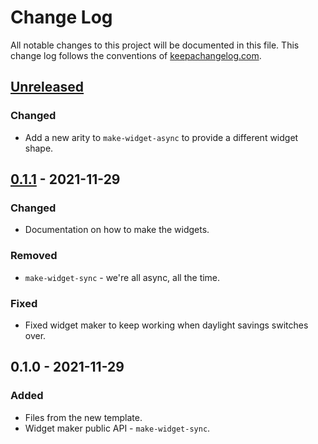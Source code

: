 # Change Log
All notable changes to this project will be documented in this file. This change log follows the conventions of [keepachangelog.com](http://keepachangelog.com/).

## [Unreleased]
### Changed
- Add a new arity to `make-widget-async` to provide a different widget shape.

## [0.1.1] - 2021-11-29
### Changed
- Documentation on how to make the widgets.

### Removed
- `make-widget-sync` - we're all async, all the time.

### Fixed
- Fixed widget maker to keep working when daylight savings switches over.

## 0.1.0 - 2021-11-29
### Added
- Files from the new template.
- Widget maker public API - `make-widget-sync`.

[Unreleased]: https://github.com/your-name/clojure-dzik-algorithms/compare/0.1.1...HEAD
[0.1.1]: https://github.com/your-name/clojure-dzik-algorithms/compare/0.1.0...0.1.1

